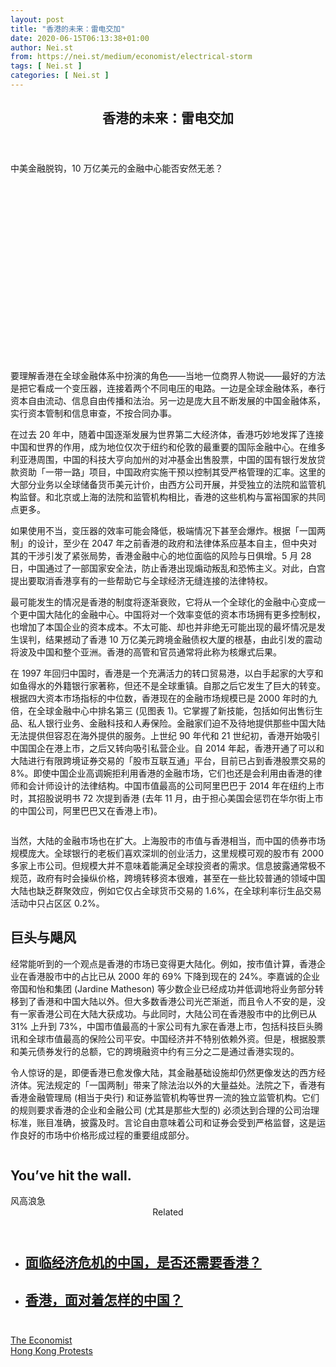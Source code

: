 ```yaml
---
layout: post
title: "香港的未来：雷电交加"
date: 2020-06-15T06:13:38+01:00
author: Nei.st
from: https://nei.st/medium/economist/electrical-storm
tags: [ Nei.st ]
categories: [ Nei.st ]
---
```


<article class="post-21268 post type-post status-publish format-standard hentry category-economist tag-hong-kong-protests" id="post-21268">
 <header class="page-header medium Archives">
  <div class="page-header__image">
  </div>
  <div class="page-header__content">
   <h1 class="page-title text-align-center">
    香港的未来：雷电交加
   </h1>
  </div>
 </header>
 <div class="entry-content aesop-entry-content" id="post-21268-content">
  <link as="font" crossorigin="anonymous" href="//cdn.jsdelivr.net/gh/0nd1jyU39XQ/_/glyph/font-face/0uIzqoZjSuJfvSBnvgXTcApMtcVhMcpr.woff" rel="preload" type="font/woff"/>
  <link as="font" crossorigin="anonymous" href="//cdn.jsdelivr.net/gh/0nd1jyU39XQ/_/glyph/font-face/1sTnSLZWDKucPX6SAk.woff" rel="preload" type="font/woff"/>
  <p class="blog-post__description">
   中美金融脱钩，10 万亿美元的金融中心能否安然无恙？
  </p>
  <span id="more-21268">
  </span>
  <div class="navigation__primary-inner">
   <a class="economist__link-logo" href="//nei.st/medium/economist">
   </a>
  </div>
  <div class="container img component-image">
   <div class="aspectRatioPlaceholder" style="padding-bottom:56.25%;height: 0;">
    <div class="progressiveMedia" data-height="720" data-width="1280">
     <img alt="" class="progressiveMedia-image" data-src="https://cdn.jsdelivr.net/gh/0nd1jyU39XQ/_/img/1/20200606_FNP002_0.jpg" src="https://cdn.jsdelivr.net/gh/0nd1jyU39XQ/_/img/1/20200606_FNP002_0.jpg"/>
    </div>
   </div>
  </div>
  <p>
   要理解香港在全球金融体系中扮演的角色——当地一位商界人物说——最好的方法是把它看成一个变压器，连接着两个不同电压的电路。一边是全球金融体系，奉行资本自由流动、信息自由传播和法治。另一边是庞大且不断发展的中国金融体系，实行资本管制和信息审查，不按合同办事。
  </p>
  <p>
   在过去 20 年中，随着中国逐渐发展为世界第二大经济体，香港巧妙地发挥了连接中国和世界的作用，成为地位仅次于纽约和伦敦的最重要的国际金融中心。在维多利亚港周围，中国的科技大亨向加州的对冲基金出售股票，中国的国有银行发放贷款资助「一带一路」项目，中国政府实施干预以控制其受严格管理的汇率。这里的大部分业务以全球储备货币美元计价，由西方公司开展，并受独立的法院和监管机构监督。和北京或上海的法院和监管机构相比，香港的这些机构与富裕国家的共同点更多。
  </p>
  <p>
   如果使用不当，变压器的效率可能会降低，极端情况下甚至会爆炸。根据「一国两制」的设计，至少在 2047 年之前香港的政府和法律体系应基本自主，但中央对其的干涉引发了紧张局势，香港金融中心的地位面临的风险与日俱增。5 月 28 日，中国通过了一部国家安全法，防止香港出现煽动叛乱和恐怖主义。对此，白宫提出要取消香港享有的一些帮助它与全球经济无缝连接的法律特权。
  </p>
  <p>
   最可能发生的情况是香港的制度将逐渐衰败，它将从一个全球化的金融中心变成一个更中国大陆化的金融中心。中国将对一个效率变低的资本市场拥有更多控制权，也增加了本国企业的资本成本。不太可能、却也并非绝无可能出现的最坏情况是发生误判，结果撼动了香港 10 万亿美元跨境金融债权大厦的根基，由此引发的震动将波及中国和整个亚洲。香港的高管和官员通常将此称为核爆式后果。
  </p>
  <p>
   在 1997 年回归中国时，香港是一个充满活力的转口贸易港，以白手起家的大亨和如鱼得水的外籍银行家著称，但还不是全球重镇。自那之后它发生了巨大的转变。根据四大资本市场指标的中位数，香港现在的金融市场规模已是 2000 年时的九倍，在全球金融中心中排名第三 (见图表 1)。它掌握了新技能，包括如何出售衍生品、私人银行业务、金融科技和人寿保险。金融家们迫不及待地提供那些中国大陆无法提供但容忍在海外提供的服务。上世纪 90 年代和 21 世纪初，香港开始吸引中国国企在港上市，之后又转向吸引私营企业。自 2014 年起，香港开通了可以和大陆进行有限跨境证券交易的「股市互联互通」平台，目前已占到香港股票交易的 8%。即使中国企业高调婉拒利用香港的金融市场，它们也还是会利用由香港的律师和会计师设计的法律结构。中国市值最高的公司阿里巴巴于 2014 年在纽约上市时，其招股说明书 72 次提到香港 (去年 11 月，由于担心美国会惩罚在华尔街上市的中国公司，阿里巴巴又在香港上市)。
  </p>
  <div class="code-block code-block-1" style="margin: 8px 0; clear: both;">
   <div class="container ads_KbHEVhh8Rw">
    <div class="card card--blog post-sidebar">
     <div class="card-body">
      <div class="logo_ngcontent-kty-0">
      </div>
      <div class="iframe-blocker U6XAMK63Vh00WqvF2BacIQ">
       <div class="background-h60B">
       </div>
       <div class="WumZiPCS4MeMw4pxQ">
       </div>
      </div>
     </div>
     <div class="card-footer">
      <div class="card-footer-wrapper" layout="row bottom-left">
      </div>
     </div>
    </div>
   </div>
  </div>
  <div class="container img">
   <figure class="image-rightalign">
    <div class="aspectRatioPlaceholder">
     <div class="progressiveMedia" data-height="662" data-width="608">
      <img alt="" class="progressiveMedia-image lazyload" data-src="https://cdn.jsdelivr.net/gh/0nd1jyU39XQ/_/img/1/20200606_FNC860.png" id="zoom-default" src="https://cdn.jsdelivr.net/gh/0nd1jyU39XQ/_/img/1/20200606_FNC860.png"/>
     </div>
    </div>
   </figure>
  </div>
  <p>
   当然，大陆的金融市场也在扩大。上海股市的市值与香港相当，而中国的债券市场规模庞大。全球银行的老板们喜欢深圳的创业活力，这里规模可观的股市有 2000 多家上市公司。但规模大并不意味着能满足全球投资者的需求。信息披露通常极不规范，政府有时会操纵价格，跨境转移资本很难，甚至在一些比较普通的领域中国大陆也缺乏群聚效应，例如它仅占全球货币交易的 1.6%，在全球利率衍生品交易活动中只占区区 0.2%。
  </p>
  <h2>
   巨头与飓风
  </h2>
  <p>
   经常能听到的一个观点是香港的市场已变得更大陆化。例如，按市值计算，香港企业在香港股市中的占比已从 2000 年的 69% 下降到现在的 24%。李嘉诚的企业帝国和怡和集团 (Jardine Matheson) 等少数企业已经成功并低调地将业务部分转移到了香港和中国大陆以外。但大多数香港公司光芒渐逝，而且令人不安的是，没有一家香港公司在大陆大获成功。与此同时，大陆公司在香港股市中的比例已从 31% 上升到 73%，中国市值最高的十家公司有九家在香港上市，包括科技巨头腾讯和全球市值最高的保险公司平安。中国经济并不特别依赖外资。但是，根据股票和美元债券发行的总额，它的跨境融资中约有三分之二是通过香港实现的。
  </p>
  <p>
   令人惊讶的是，即便香港已愈发像大陆，其金融基础设施却仍然更像发达的西方经济体。宪法规定的「一国两制」带来了除法治以外的大量益处。法院之下，香港有香港金融管理局 (相当于央行) 和证券监管机构等世界一流的独立监管机构。它们的规则要求香港的企业和金融公司 (尤其是那些大型的) 必须达到合理的公司治理标准，账目准确，披露及时。言论自由意味着公司和证券会受到严格监督，这是运作良好的市场中价格形成过程的重要组成部分。
  </p>
  <div class="aesop-content-comp-wrap aesop-content-comp-columns-1" id="aesop-content-component">
   <div class="container img gfw edge">
    <div class="BarrierFailsafe__fullBarrier___2bFWd">
     <div class="aspectRatioPlaceholder nykpaywall">
      <div class="progressiveMedia" data-height="880" data-width="1040">
       <img alt="" class="progressiveMedia-image lazyload" data-src="https://cdn.jsdelivr.net/gh/0nd1jyU39XQ/_/img/1/full-desktop@2x.png" src="https://cdn.jsdelivr.net/gh/0nd1jyU39XQ/_/img/1/full-desktop@2x.png"/>
      </div>
     </div>
     <h1 class="BarrierFailsafe__header___1VGQh">
      You’ve hit the wall.
     </h1>
     <div class="BarrierFailsafe__body___2hQxl">
      风高浪急
      <a class="wdAUwEkxSXQjBoQ" href="https://nei.st/medium/j2c6srlbezlceyrdintsxq" rel="noopener noreferrer nofollow" target="_blank">
       <span class="svgIcon svgIcon--questionMark svgIcon--19px">
       </span>
      </a>
     </div>
    </div>
   </div>
  </div>
  <section class="jsx-1092709871 collection">
   <header class="jsx-1092709871 container">
    <span class="jsx-65431776 text-icon text-right size-md spacing-xxtight weight-medium">
     <span class="jsx-65431776 text">
      <span class="jsx-1092709871">
       Related
      </span>
     </span>
    </span>
   </header>
   <ul class="jsx-1092709871 collection-list">
    <li class="jsx-1092709871">
     <section class="jsx-2013367371 container">
      <div class="jsx-2013367371 content no-cover type-collection">
       <div class="jsx-2013367371 left">
        <a class="jsx-2013367371" href="https://nei.st/medium/initium/opinion-hk-usa-special-treament-the-end">
         <h2 class="jsx-2996311878 sidebar">
          面临经济危机的中国，是否还需要香港？
         </h2>
        </a>
       </div>
      </div>
     </section>
    </li>
    <li class="jsx-1092709871">
     <section class="jsx-2013367371 container">
      <div class="jsx-2013367371 content no-cover type-collection">
       <div class="jsx-2013367371 left">
        <a class="jsx-2013367371" href="https://nei.st/medium/initium/opinion-nelson-territoriality-china-hk-worldcity">
         <h2 class="jsx-2996311878 sidebar">
          香港，面对着怎样的中国？
         </h2>
        </a>
       </div>
      </div>
     </section>
    </li>
   </ul>
  </section>
  <div class="container ag ah">
   <div class="fe n el">
    <a class="dt du bn bo bp bq br bs bt bu dv dw bx by dx dy" href="https://nei.st/medium/economist?source=https://www.economist.com/finance-and-economics/2020/06/06/can-hong-kong-remain-a-global-financial-centre" rel="noopener noreferrer nofollow" target="_blank">
     <div class="c ff fg ag ah fh el fi fj ce fk fl fm fn fo fp fq fr fs ft fu">
      <div class="bs em en eo ep eq fv ah fw fg ag bm eu fx q fy fz p ac">
      </div>
     </div>
    </a>
   </div>
  </div>
  <div class="code-block code-block-2" style="margin: 8px 0; clear: both;">
   <br/>
   <div class="container ads_KbHEVhh8Rw">
    <div class="card card--blog post-sidebar">
     <div class="card-body">
      <div class="logo_ngcontent-kty-0">
      </div>
      <div class="iframe-blocker U6XAMK63Vh00WqvF2BacIQ">
       <div class="background-h60B">
       </div>
       <div class="WumZiPCS4MeMw4pxQ">
       </div>
      </div>
     </div>
     <div class="card-footer">
      <div class="card-footer-wrapper" layout="row bottom-left">
      </div>
     </div>
    </div>
   </div>
  </div>
 </div>
 <footer class="entry-footer">
  <div class="categories icon-link">
   <a href="https://nei.st/category/medium/economist" rel="category tag">
    The Economist
   </a>
  </div>
  <div class="tags icon-link">
   <a href="https://nei.st/tag/hong-kong-protests" rel="tag">
    Hong Kong Protests
   </a>
  </div>
 </footer>
</article>

